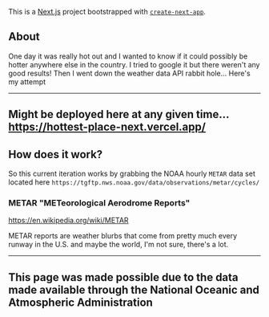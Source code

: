 This is a [Next.js](https://nextjs.org/) project bootstrapped with [`create-next-app`](https://github.com/vercel/next.js/tree/canary/packages/create-next-app).


## About
One day it was really hot out and I wanted to know if it could possibly be hotter anywhere else in the
country. I tried to google it but there weren't any good results! Then I went down the weather data API
rabbit hole... Here's my attempt

---
**Might be deployed here at any given time...**
https://hottest-place-next.vercel.app/
---


## How does it work?
So this current iteration works by grabbing the NOAA hourly `METAR` data set located here
`https://tgftp.nws.noaa.gov/data/observations/metar/cycles/`


### METAR "METeorological Aerodrome Reports"
https://en.wikipedia.org/wiki/METAR


METAR reports are weather blurbs that come from pretty much every runway in the U.S. and maybe the world, 
I'm not sure, there's a lot. 





---
This page was made possible due to the data made available through the National Oceanic and Atmospheric Administration
---

